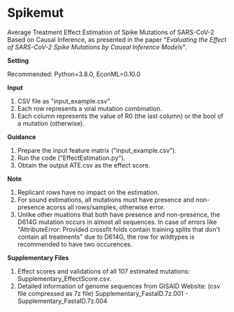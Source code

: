 # Spikemut
Average Treatment Effect Estimation of Spike Mutations of SARS-CoV-2 Based on Causal Inference, as presented in the paper "_Evaluating the Effect of SARS-CoV-2 Spike Mutations by Causal Inference Models_".
 

**Setting**

Recommended: Python=3.8.0, EconML=0.10.0

**Input**

1. CSV file as "input_example.csv".
2. Each row represents a viral mutation combination.
3. Each column represents the value of R0 (the last column) or the bool of a mutation (otherwise).

**Guidance**

1. Prepare the input feature matrix ("input_example.csv").
2. Run the code ("EffectEstimation.py").
3. Obtain the output ATE.csv as the effect score.


**Note**

1. Replicant rows have no impact on the estimation.
2. For sound estimations, all mutations must have presence and non-presence acorss all rows/samples, otherwise error.
3. Unlike other muations that both have presence and non-presence, the D614G mutation occurs in almost all sequences. In case of errors like "AttributeError: Provided crossfit folds contain training splits that don't contain all treatments" due to D614G, the row for wildtypes is recommended to have two occurences.


**Supplementary Files**

1. Effect scores and validations of all 107 estimated mutations: Supplementary_EffectScore.csv.
2. Detailed information of genome sequences from GISAID Website: (csv file compressed as 7z file) Supplementary_FastaID.7z.001 - Supplementary_FastaID.7z.004

